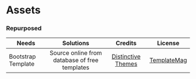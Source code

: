 # Assets

### Repurposed

| Needs  | Solutions | Credits | License |
| -------|:---------:|:-------:| :-----: |
| Bootstrap Template | Source online from database of free templates | [Distinctive Themes](https://templatemag.com/kompleet-free-multipurpose-bootstrap-template/) | [TemplateMag](https://templatemag.com/license/) |